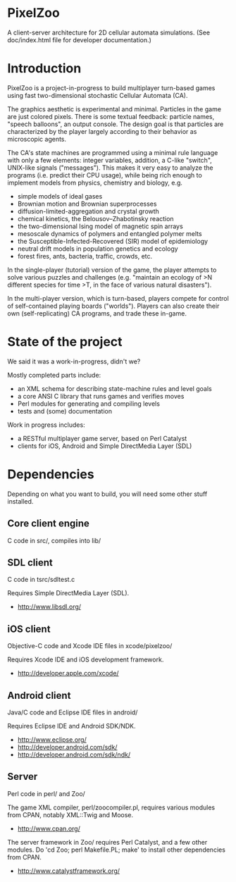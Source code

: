 PixelZoo
========

A client-server architecture for 2D cellular automata simulations.
(See doc/index.html file for developer documentation.)


Introduction
============

PixelZoo is a project-in-progress to build multiplayer
turn-based games using fast two-dimensional stochastic Cellular
Automata (CA).

The graphics aesthetic is experimental and minimal. Particles in the
game are just colored pixels. There is some textual feedback: particle
names, "speech balloons", an output console. The design goal is that
particles are characterized by the player largely according to their
behavior as microscopic agents.

The CA's state machines are programmed using a minimal rule language
with only a few elements: integer variables, addition, a C-like
"switch", UNIX-like signals ("messages"). This makes it very easy to
analyze the programs (i.e. predict their CPU usage), while being rich
enough to implement models from physics, chemistry and biology, e.g.

- simple models of ideal gases
- Brownian motion and Brownian superprocesses
- diffusion-limited-aggregation and crystal growth
- chemical kinetics, the Belousov–Zhabotinsky reaction
- the two-dimensional Ising model of magnetic spin arrays
- mesoscale dynamics of polymers and entangled polymer melts
- the Susceptible-Infected-Recovered (SIR) model of epidemiology
- neutral drift models in population genetics and ecology
- forest fires, ants, bacteria, traffic, crowds, etc.

In the single-player (tutorial) version of the game, the player
attempts to solve various puzzles and challenges (e.g. "maintain an
ecology of >N different species for time >T, in the face of various
natural disasters").

In the multi-player version, which is turn-based, players compete for
control of self-contained playing boards ("worlds"). Players can also
create their own (self-replicating) CA programs, and trade these
in-game.


State of the project
====================

We said it was a work-in-progress, didn't we?

Mostly completed parts include:

- an XML schema for describing state-machine rules and level goals
- a core ANSI C library that runs games and verifies moves
- Perl modules for generating and compiling levels
- tests and (some) documentation

Work in progress includes:

- a RESTful multiplayer game server, based on Perl Catalyst
- clients for iOS, Android and Simple DirectMedia Layer (SDL)


Dependencies
============

Depending on what you want to build, you will need some other stuff
installed.

Core client engine
------------------

C code in src/, compiles into lib/


SDL client
----------

C code in tsrc/sdltest.c

Requires Simple DirectMedia Layer (SDL).

- http://www.libsdl.org/


iOS client
----------

Objective-C code and Xcode IDE files in xcode/pixelzoo/

Requires Xcode IDE and iOS development framework.

- http://developer.apple.com/xcode/


Android client
--------------

Java/C code and Eclipse IDE files in android/

Requires Eclipse IDE and Android SDK/NDK.

- http://www.eclipse.org/
- http://developer.android.com/sdk/
- http://developer.android.com/sdk/ndk/


Server
------

Perl code in perl/ and Zoo/

The game XML compiler, perl/zoocompiler.pl, requires various modules from CPAN,
notably XML::Twig and Moose.

- http://www.cpan.org/

The server framework in Zoo/ requires Perl Catalyst, and a few other modules.
Do 'cd Zoo; perl Makefile.PL; make' to install other dependencies from CPAN.

- http://www.catalystframework.org/
